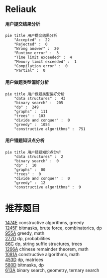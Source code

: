 # Reliauk

<!-- tabs:start -->



#### **用户提交结果分析**

```mermaid
pie title 用户提交结果分析
    "Accepted" :  22
    "Rejected" :  0
    "Wrong answer" :  20
    "Runtime error" :  3
    "Time limit exceeded" :  4
    "Memory limit exceeded" :  1
    "Compilation error" :  0
    "Partial" :  0
```

#### **用户做题类型偏好分析**

```mermaid
pie title 用户做题类型偏好分析
    "data structures" :  43
    "binary search" :  205
    "dp" :  249
    "graphs" :  111
    "trees" :  103
    "divide and conquer" :  0
    "greedy" :  1054
    "constructive algorithms" :  751
```
#### **用户错题知识点分析**

```mermaid
pie title 用户错题知识点分析
    "data structures" :  2
    "binary search" :  0
    "dp" :  10
    "graphs" :  00
    "trees" :  0
    "divide and conquer" :  0
    "greedy" :  12
    "constructive algorithms" :  9
```



<!-- tabs:end -->
# 推荐题目
[1474E](https://codeforces.com/contest/1474/problem/E)		constructive algorithms,
                        greedy		  
[1245F](https://codeforces.com/contest/1245/problem/F)		bitmasks,
                        brute force,
                        combinatorics,
                        dp		  
[955A](https://codeforces.com/contest/955/problem/A)		greedy,
                        math		  
[277D](https://codeforces.com/contest/277/problem/D)		dp,
                        probabilities		  
[86C](https://codeforces.com/contest/86/problem/C)		dp,
                        string suffix structures,
                        trees		  
[1266A](https://codeforces.com/contest/1266/problem/A)		chinese remainder theorem,
                        math		  
[1081A](https://codeforces.com/contest/1081/problem/A)		constructive algorithms,
                        math		  
[453D](https://codeforces.com/contest/453/problem/D)		dp,
                        matrices		  
[580D](https://codeforces.com/contest/580/problem/D)		bitmasks,
                        dp		  
[613A](https://codeforces.com/contest/613/problem/A)		binary search,
                        geometry,
                        ternary search		  
